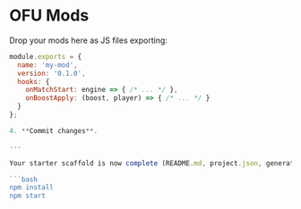 # OFU Mods

Drop your mods here as JS files exporting:

```js
module.exports = {
  name: 'my-mod',
  version: '0.1.0',
  hooks: {
    onMatchStart: engine => { /* ... */ },
    onBoostApply: (boost, player) => { /* ... */ }
  }
};

4. **Commit changes**.

---

Your starter scaffold is now complete (README.md, project.json, generator files, engine, UI, mod template). Next you can import into Replit or another IDE and run:

```bash
npm install
npm start
